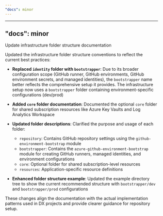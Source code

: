 ```yaml
---
"docs": minor
---
```


---

## "docs": minor

Update infrastructure folder structure documentation

Updated the infrastructure folder structure conventions to reflect the current best practices:

- **Replaced `identity` folder with `bootstrapper`**: Due to its broader configuration scope (GitHub runner, GitHub environments, GitHub environment secrets, and managed identities), the `bootstrapper` name better reflects the comprehensive setup it provides. The infrastructure setup now uses a `bootstrapper` folder containing environment-specific configurations (dev/prod)
- **Added `core` folder documentation**: Documented the optional `core` folder for shared subscription resources like Azure Key Vaults and Log Analytics Workspace
- **Updated folder descriptions**: Clarified the purpose and usage of each folder:
  - `repository`: Contains GitHub repository settings using the `github-environment-bootstrap` module
  - `bootstrapper`: Contains the `azure-github-environment-bootstrap` module for creating GitHub runners, managed identities, and environment configurations
  - `core`: Optional folder for shared subscription-level resources
  - `resources`: Application-specific resource definitions

- **Enhanced folder structure example**: Updated the example directory tree to show the current recommended structure with `bootstrapper/dev` and `bootstrapper/prod` configurations

These changes align the documentation with the actual implementation patterns used in DX projects and provide clearer guidance for repository setup.
